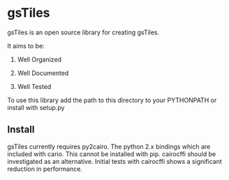 # gsTiles

gsTiles is an open source library for creating gsTiles.

It aims to be:

1. Well Organized

2. Well Documented

3. Well Tested

To use this library add the path to this directory to your PYTHONPATH
or install with setup.py

## Install

gsTiles currently requires py2cairo.  The python 2.x bindings which are included with cario.
This cannot be installed with pip.  cairocffi should be investigated as an alternative. Initial tests with cairocffi shows a significant reduction in performance.
